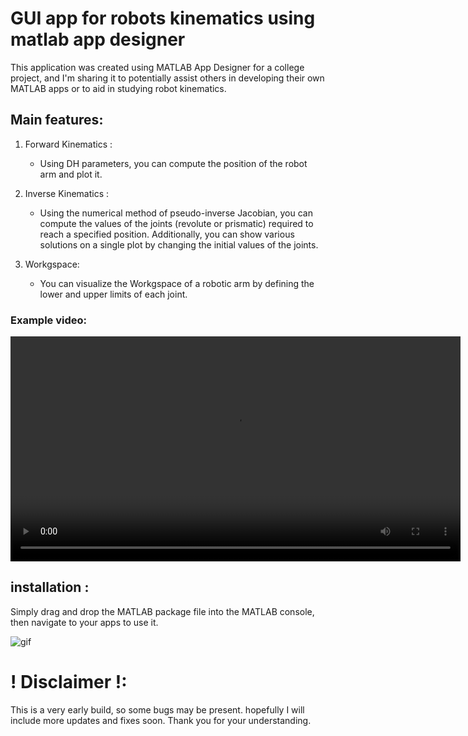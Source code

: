 # GUI app for robots kinematics using matlab app designer

This application was created using MATLAB App Designer for a college project, and I'm sharing it to potentially assist others in developing their own MATLAB apps or to aid in studying robot kinematics.


## Main features:

1. Forward Kinematics : 
    * Using DH parameters, you can compute the position of the robot arm and plot it.

2. Inverse Kinematics : 
    * Using the numerical method of pseudo-inverse Jacobian, you can compute the values of the joints (revolute or prismatic) required to reach a specified position. Additionally, you can show various solutions on a single plot by changing the initial values of the joints.

 3. Workgspace: 
    * You can visualize the Workgspace of a robotic arm by defining the lower and upper limits of each joint.

### Example video:

<video width="720" height="360" controls>
  <source src="https://github.com/MohammedHassan172/kinematics-matlab-app/blob/main/Example_video.mp4" type="video/mp4">
</video>

## installation :
Simply drag and drop the MATLAB package file into the MATLAB console, then navigate to your apps to use it.

![gif](gif.gif)

# ! Disclaimer !:

This is a very early build, so some bugs may be present. hopefully I will include more updates and fixes soon. Thank you for your understanding.